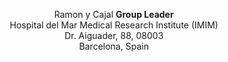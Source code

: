 <p style="text-align: center">
Ramon y Cajal <b>Group Leader</b> <br>
Hospital del Mar Medical Research Institute (IMIM)<br>
Dr. Aiguader, 88, 08003
<br>
Barcelona, Spain
</p>
